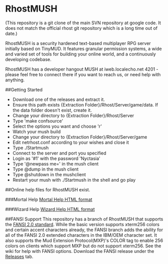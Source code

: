 RhostMUSH
=========

(This repository is a git clone of the main SVN repository at google code. It does not match the official rhost git repository which is a long time out of date.)

RhostMUSH is a security hardened text-based multiplayer RPG server initially based on TinyMUD. It features granular permission systems, a wide and varied set of tools for building your online world, and a continuously developing codebase.

RhostMUSH has a developer hangout MUSH at iweb.localecho.net 4201 - please feel free to connect there if you want to reach us, or need help with anything.

##Getting Started
* Download one of the releases and extract it.
* Ensure this path exists {Extraction Folder}/Rhost/Server/game/data. If the data folder doesn't exist, create it.
* Change your directory to {Extraction Folder}/Rhost/Server
* Type 'make confsource'
* Select the options you want and choose 'r'
* Watch your mush build
* Change your directory to {Extraction Folder}/Rhost/Server/game
* Edit netrhost.conf according to your wishes and close it
* Type ./Startmush
* Connect to the server and port you specified
* Login as '#1' with the password 'Nyctasia'
* Type '@newpass me=<a new password>' in the mush client
* Type @dump in the mush client
* Type @shutdown in the mushclient
* Restart your mush with ./Startmush in the shell and go play


##Online help files for RhostMUSH exist.

###Mortal Help
[Mortal Help HTML format][1]

###Wizard Help
[Wizard Help HTML format][1]

##FANSI Support
This repository has a branch of RhostMUSH that supports the [FANSI 2.0 standard][4]. While the basic version supports xterm256 colors and certain accent characters already, the FANSI branch adds the ability for all of the FANSI 2.0 extended characters in the IBM/OEM character set. It also supports the Mud Extension Protocol(MXP)'s COLOR tag to enable 256 colors on clients which support MXP but do not support xterm256. See the wiki for help with FANSI options. Download the FANSI release under the [Releases][3] tab.


[1]: http://rhostmush.com/autohelp/help.html "Mortal Help"
[2]: http://rhostmush.com/autohelp/wizhelp.html "Wizard Help"
[3]: https://github.com/damccull/RhostMUSH/releases "Releases"
[4]: http://fansi.org/Specification.aspx "FANSI 2.0 Specification"
